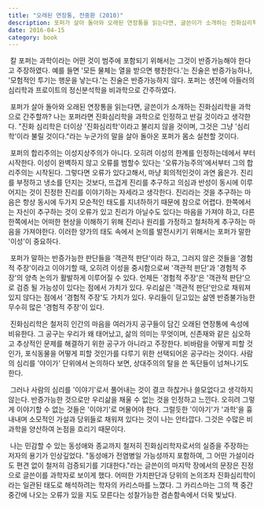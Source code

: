 ```yaml
---
title: "오래된 연장통, 전중환 (2010)"
description: 포퍼가 살아 돌아와 오래된 연장통을 읽는다면, 글쓴이가 소개하는 진화심리학을 과학으로 간주할까? 나는 포퍼라면 진화심리학을 과학으로 인정하고 반길 것이라고 생각한다. "진화 심리학은 더이상 '진화심리학'이라고 불리지 않을 것이며, 그것은 그냥 '심리학'이라 불릴 것이다."라는 누군가의 말을 살아 돌아온 포퍼가 몸소 실천할 것이다.
date: 2016-04-15
category: book
---
```


&nbsp;칼 포퍼는 과학이라는 어떤 것이 범주에 포함되기 위해서는 그것이 반증가능해야 한다고 주장하였다. 예를 들면 '모든 물체는 열을 받으면 팽찬한다.'는 진술은 반증가능하나, '모험적인 투기는 행운을 낳는다.'는 진술은 반증가능하지 않다. 포퍼는 생전에 아들러의 심리학과 프로이트의 정신분석학을 비과학으로 간주하였다.

&nbsp;포퍼가 살아 돌아와 오래된 연장통을 읽는다면, 글쓴이가 소개하는 진화심리학을 과학으로 간주할까? 나는 포퍼라면 진화심리학을 과학으로 인정하고 반길 것이라고 생각한다. "진화 심리학은 더이상 '진화심리학'이라고 불리지 않을 것이며, 그것은 그냥 '심리학'이라 불릴 것이다."라는 누군가의 말을 살아 돌아온 포퍼가 몸소 실천할 것이다.

&nbsp;포퍼의 합리주의는 이성지상주의가 아니다. 오히려 이성의 한계를 인정하는데에서 부터 시작한다. 이성이 완벽하지 않고 오류를 범할수 있다는 '오류가능주의'에서부터 그의 합리주의는 시작된다. 그렇다면 오류가 있다고해서, 마냥 회의적인것이 과연 옳은가. 진리를 부정하고 냉소를 던지는 것보다, 뜨겁게 진리를 추구하고 의심과 반성이 동시에 이루어지는 것이 진정한 진리를 이야기하는 자세라고 생각한다. 진리라는 것을 추구하는 마음은 항상 동시에 두가지 모순적인 태도를 지녀하하기 때문에 참으로 어렵다. 한쪽에서는 자신이 추구하는 것이 오류가 있고 진리가 아닐수도 있다는 마음을 가져야 하고, 다른 한쪽에서는 어떠한 현상을 이해하기 위해 진리나 원리를 가정하고 철처하게 추구하는 마음을 가져야한다. 이러한 양가의 태도 속에서 논의를 발전시키기 위해서는 포퍼가 말한 '이성'이 중요하다.

&nbsp;포퍼가 말하는 반증가능한 판단들을 '객관적 판단'이라 하고, 그러지 않은 것들을 '경험적 주장'이라고 이야기할 때, 오히려 이성을 중시함으로써 '객관적 판단'과 '경험적 주장'의 양측 논의가 활발하게 이루어질 수 있다. 언제든 '경험적 주장'은 '객관적 판단'으로 검증 될 가능성이 있다는 점에서 가치가 있다. 우리삶은 '객관적 판단'만으로 채워져있지 않다는 점에서 '경험적 주장'도 가치가 있다. 우리들이 딛고있는 삶엔 반증불가능한 무수히 많은 '경험적 주장'이 있다.

&nbsp;진화심리학은 철저히 인간의 마음을 여러가지 공구들이 담긴 오래된 연장통에 속성에 비유한다. 그 공구는 우리가 왜 태어났고, 삶의 의미는 무엇이며, 신존재와 같은 심오하고 추상적인 문제를 해결하기 위한 공구가 아니라고 주장한다. 비바람을 어떻게 피할 것인가, 포식동물을 어떻게 피할 것인가를 다루기 위한 선택되어온 공구라는 것이다. 사람의 심리를  '야이가' 단위에서 논의하다 보면, 상대주의의 탈을 쓴 독단들이 넘쳐나기도 한다.

&nbsp;그러나 사람의 심리를 '이야기'로서 풀어내는 것이 결코 하찮거나 쓸모없다고 생각하지 않는다. 반증가능한 것으로만 우리삶을 채울 수 없는 것을 인정하고 느낀다. 오히려 그렇게 이야기할 수 없는 것들은 '이야기'로 머물어야 한다. 그럴듯한 '이야기'가 '과학'을 흉내내며 소모적인 가설과 당위들로 채워져 있다는 것이 나는 안타깝다. 그것은 수많은 비과학을 양산하여 논점을 흐리기 때문이다.

&nbsp;나는 민감할 수 있는 동성애와 종교까지 철저히 진화심리학자로서의 실증을 주장하는 저자의 용기가 인상깊었다. "동성애가 전염병일 가능성까지 포함하여, 그 어떤 가설이라도 편견 없이 철저히 검증되기를 기대한다."라는 글쓴이의 마지막 장에서의 문장은 진정으로 글쓴이를 과학자로 보이게 했다. 어떠한 가치판단과 당위의 논의조차 진화심리학이라는 일관된 태도로 해석하려는 학자의 카리스마를 느꼈다. 그 카리스마는 그의 책 중간중간에 나오는 오류가 있을 지도 모른다는 성찰가능한 겸손함속에서 더욱 빛났다.
